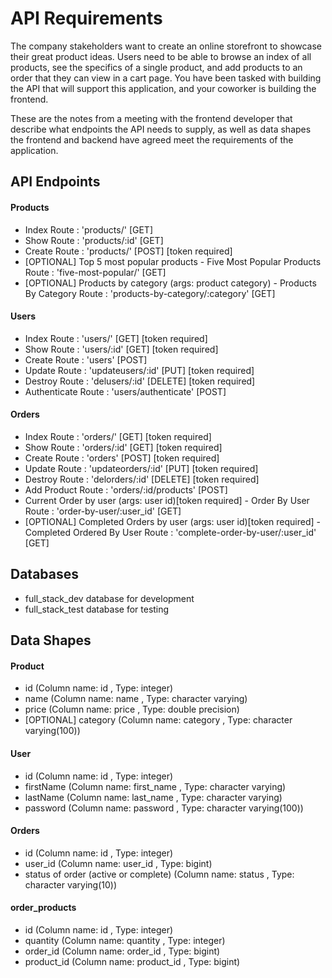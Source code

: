 # API Requirements
The company stakeholders want to create an online storefront to showcase their great product ideas. Users need to be able to browse an index of all products, see the specifics of a single product, and add products to an order that they can view in a cart page. You have been tasked with building the API that will support this application, and your coworker is building the frontend.

These are the notes from a meeting with the frontend developer that describe what endpoints the API needs to supply, as well as data shapes the frontend and backend have agreed meet the requirements of the application. 

## API Endpoints
#### Products
- Index Route : 'products/' [GET]
- Show Route :  'products/:id' [GET]
- Create Route : 'products/' [POST]  [token required]
- [OPTIONAL] Top 5 most popular products - Five Most Popular Products Route : 'five-most-popular/' [GET]
- [OPTIONAL] Products by category (args: product category) - Products By Category Route : 'products-by-category/:category' [GET]

#### Users
- Index Route : 'users/' [GET] [token required]
- Show Route : 'users/:id' [GET] [token required]
- Create Route : 'users' [POST] 
- Update Route : 'updateusers/:id' [PUT] [token required] 
- Destroy Route : 'delusers/:id' [DELETE] [token required]
- Authenticate Route : 'users/authenticate' [POST] 

#### Orders
- Index Route : 'orders/' [GET] [token required]
- Show Route : 'orders/:id' [GET] [token required]
- Create Route : 'orders' [POST] [token required]
- Update Route : 'updateorders/:id' [PUT] [token required] 
- Destroy Route : 'delorders/:id' [DELETE] [token required]
- Add Product Route : 'orders/:id/products' [POST]
- Current Order by user (args: user id)[token required] - Order By User Route : 'order-by-user/:user_id' [GET]
- [OPTIONAL] Completed Orders by user (args: user id)[token required] - Completed Ordered By User Route : 'complete-order-by-user/:user_id' [GET]
## Databases
- full_stack_dev database for development
- full_stack_test database for testing
## Data Shapes
#### Product
-  id  (Column name: id , Type: integer)
- name  (Column name: name , Type: character varying)
- price  (Column name: price , Type: double precision)
- [OPTIONAL] category  (Column name: category , Type: character varying(100))

#### User
- id  (Column name: id , Type: integer) 
- firstName (Column name: first_name , Type: character varying)
- lastName (Column name: last_name , Type: character varying)
- password (Column name: password , Type: character varying(100))

#### Orders
- id  (Column name: id , Type: integer)
- user_id  (Column name: user_id , Type: bigint)
- status of order (active or complete)  (Column name: status , Type: character varying(10))

#### order_products
- id  (Column name: id , Type: integer)
- quantity  (Column name: quantity , Type: integer)
- order_id  (Column name: order_id , Type: bigint)
- product_id  (Column name: product_id , Type: bigint)

